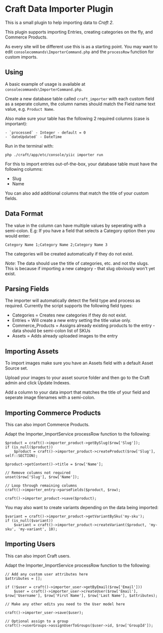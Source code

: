 # Craft Data Importer Plugin

This is a small plugin to help importing data to *Craft 2*.

This plugin supports importing Entries, creating categories on the fly, and Commerce Products.

As every site will be different use this is as a starting point.
You may want to edit `consolecommands\ImporterCommand.php` and the `processRow` function for custom imports.

## Using

A basic example of usage is available at `consolecommands\ImporterCommand.php`.

Create a new database table called `craft_importer` with each custom field as a seperate column,
the column names should match the Field name text value, e.g. `Product Name`.

Also make sure your table has the following 2 required columns (case is important):

    - `processed` - Integer - default = 0
    - `dateUpdated` - DateTime

Run in the terminal with:

    php ./craft/app/etc/console/yiic importer run

For this to import entries out-of-the-box, your database table must have the following columns:

- Slug
- Name

You can also add additional columns that match the title of your custom fields.

## Data Format

The value in the column can have multiple values by seperating with a semi-colon.
E.g: If you have a field that selects a Category option then you would enter:

    Category Name 1;Category Name 2;Category Name 3

The categories will be created automatically if they do not exist.

*Note*: The data should use the title of categories, etc. and not the slugs. This is because
if importing a new category - that slug obviously won't yet exist.

## Parsing Fields

The importer will automatically detect the field type and process as required.
Currently the script supports the following field types:

- Categories = Creates new categories if they do not exist.
- Entries = Will create a new entry setting the title value only.
- Commerce_Products = Assigns already existing products to the entry - data should be semi-colon list of SKUs
- Assets = Adds already uploaded images to the entry

## Importing Assets

To import images make sure you have an Assets field with a default Asset Source set.

Upload your images to your asset source folder and then go to the Craft admin and click Update Indexes.

Add a column to your data import that matches the title of your field and seperate image filenames with a semi-colon.

## Importing Commerce Products

This can also import Commerce Products.

Adapt the Importer_ImportService processRow function to the following:

    $product = craft()->importer_product->getBySlug($row['Slug']);
    if (is_null($product))
        $product = craft()->importer_product->createProduct($row['Slug'], self::SECTION);

    $product->getContent()->title = $row['Name'];

    // Remove columns not required
    unset($row['Slug'], $row['Name']);

    // Loop through remaining columns
    craft()->importer_entry->parseFields($product, $row);

    craft()->importer_product->save($product);

You may also want to create variants depending on the data being imported:

    $variant = craft()->importer_product->getVariantBySku('my-sku');
    if (is_null($variant))
        $variant = craft()->importer_product->createVariant($product, 'my-sku', 'my-variant', 10);

## Importing Users

This can also import Craft users.

Adapt the Importer_ImportService processRow function to the following:

    // Add any custom user attributes here
    $attributes = [];

    if (!$user = craft()->importer_user->getByEmail($row['Email']))
        $user = craft()->importer_user->createUser($row['Email'], $row['Username'], $row['First Name'], $row['Last Name'], $attributes);

    // Make any other edits you need to the User model here

    craft()->importer_user->save($user);

    // Optional assign to a group    
    craft()->userGroups->assignUserToGroups($user->id, $row['GroupId']);
